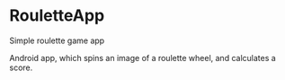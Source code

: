 # RouletteApp
Simple roulette game app

Android app, which spins an image of a roulette wheel, and calculates a score.
